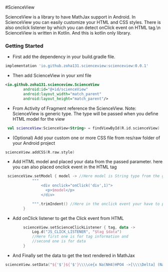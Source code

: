 #ScienceView

ScienceView is a library to have MathJax support in Android. In ScienceView you can easily customize your HTML and CSS styles.
There is also onclick listener by which you can detect onClick event on HTML tag.\n
ScienceView is written in Kotlin. And this is kotlin only library.

### Getting Started

* First add the dependency in your build.gradle file.

```groovy
implementation 'io.github.zoha131.scienceview:scienceview:0.0.1'
```

* Then add ScienceView in your xml file

```xml
<io.github.zoha131.scienceview.ScienceView
        android:id="@+id/scienceView"
        android:layout_width="match_parent"
        android:layout_height="match_parent"/>
```

* From Activity of Fragment reference the ScienceView. Note: ScienceView is generic type. The type will be passed when you define HTML model for the view
```kotlin
 val scienceView:ScienceView<String> = findViewById(R.id.scienceView)
```

* (Optional) Add your custom one or more CSS file from res/raw folder of your Android project
```kotlin
scienceView.addCSS(R.raw.style)
```

* Add HTML model and placed your data from the passed parameter. here you can also placed onclick event in the HTML tag
```kotlin
 scienceView.setModel { model -> //Here model is String type from the generic
            """  
                <div onclick="onClick('div',1)"> 
                  <p>$model</p>
                </div>

            """.trimIndent() //Here in the onclick event your have to pass two String type parameter in onClick(...)
        }
```

* Add onClick listener to get the Click event from HTML
```kotlin
        scienceView.setScienceClickListener { tag, data ->
            Log.d("JS_CLICK_LISTENER", "$tag $data")
            //Here first one is for tag information and 
            //second one is for data
        }
```

* And Finally set the data to get the text rendered in MathJax
```kotlin
scienceView.setData("${'$'}${'$'}\\\\ce{x Na(NH4)HPO4 ->[\\\\Delta] (NaPO3)_x + x NH3 ^ + x H2O}${'$'}${'$'}")
```

